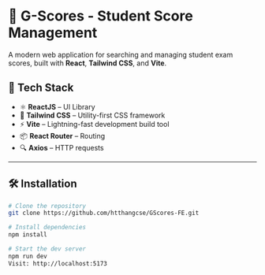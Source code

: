 # 🚀 G-Scores - Student Score Management

A modern web application for searching and managing student exam scores, built with **React**, **Tailwind CSS**, and **Vite**.

## 🔧 Tech Stack

- ⚛️ **ReactJS** – UI Library
- 💨 **Tailwind CSS** – Utility-first CSS framework
- ⚡ **Vite** – Lightning-fast development build tool
- 📦 **React Router** – Routing
- 🔍 **Axios** – HTTP requests

---
## 🛠️ Installation

```bash
# Clone the repository
git clone https://github.com/htthangcse/GScores-FE.git

# Install dependencies
npm install

# Start the dev server
npm run dev
Visit: http://localhost:5173
